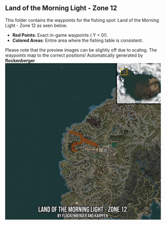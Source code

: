 ## Land of the Morning Light - Zone 12
This folder contains the waypoints for the fishing spot: Land of the Morning Light - Zone 12 as seen below.

- **Red Points**: Exact in-game waypoints ( Y = 0!).
- **Colored Areas**: Entire area where the fishing table is consistent.

Please note that the preview images can be slightly off due to scaling. The waypoints map to the correct positions!
Automatically generated by **flockenberger**
![preview_Land of the Morning Light - Zone 12](./Preview.webp)